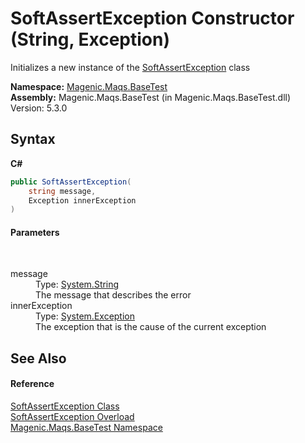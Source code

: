 # SoftAssertException Constructor (String, Exception)
 

Initializes a new instance of the <a href="#/MAQS_5/BaseTest_AUTOGENERATED/SoftAssertException_Class">SoftAssertException</a> class

**Namespace:**&nbsp;<a href="#/MAQS_5/BaseTest_AUTOGENERATED/Magenic-Maqs-BaseTest_Namespace">Magenic.Maqs.BaseTest</a><br />**Assembly:**&nbsp;Magenic.Maqs.BaseTest (in Magenic.Maqs.BaseTest.dll) Version: 5.3.0

## Syntax

**C#**<br />
``` C#
public SoftAssertException(
	string message,
	Exception innerException
)
```


#### Parameters
&nbsp;<dl><dt>message</dt><dd>Type: <a href="http://msdn2.microsoft.com/en-us/library/s1wwdcbf" target="_blank">System.String</a><br />The message that describes the error</dd><dt>innerException</dt><dd>Type: <a href="http://msdn2.microsoft.com/en-us/library/c18k6c59" target="_blank">System.Exception</a><br />The exception that is the cause of the current exception</dd></dl>

## See Also


#### Reference
<a href="#/MAQS_5/BaseTest_AUTOGENERATED/SoftAssertException_Class">SoftAssertException Class</a><br /><a href="#/MAQS_5/BaseTest_AUTOGENERATED/SoftAssertException_Constructor">SoftAssertException Overload</a><br /><a href="#/MAQS_5/BaseTest_AUTOGENERATED/Magenic-Maqs-BaseTest_Namespace">Magenic.Maqs.BaseTest Namespace</a><br />